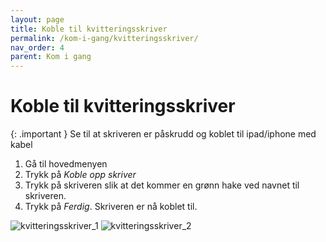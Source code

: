 ```yaml
---
layout: page
title: Koble til kvitteringsskriver
permalink: /kom-i-gang/kvitteringsskriver/
nav_order: 4
parent: Kom i gang
---
```


# Koble til kvitteringsskriver 

{: .important } 
Se til at skriveren er påskrudd og koblet til ipad/iphone med kabel

1. Gå til hovedmenyen
2. Trykk på _Koble opp skriver_
3. Trykk på skriveren slik at det kommer en grønn hake ved navnet til skriveren.
4. Trykk på _Ferdig_. Skriveren er nå koblet til.

![kvitteringsskriver_1](/pos-doc/assets/images/dokumentasjon_printer_1.jpg)
![kvitteringsskriver_2](/pos-doc/assets/images/dokumentasjon_printer_2.jpg)
